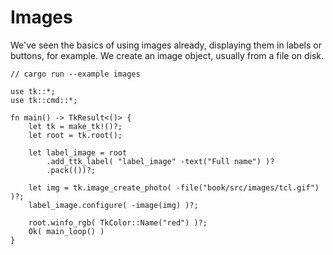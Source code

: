 # Images

We've seen the basics of using images already, displaying them in labels or
buttons, for example. We create an image object, usually from a file on disk.

```rust,no_run
// cargo run --example images

use tk::*;
use tk::cmd::*;

fn main() -> TkResult<()> {
    let tk = make_tk!()?;
    let root = tk.root();

    let label_image = root
        .add_ttk_label( "label_image" -text("Full name") )?
        .pack(())?;

    let img = tk.image_create_photo( -file("book/src/images/tcl.gif") )?;
    label_image.configure( -image(img) )?;

    root.winfo_rgb( TkColor::Name("red") )?;
    Ok( main_loop() )
}
```
